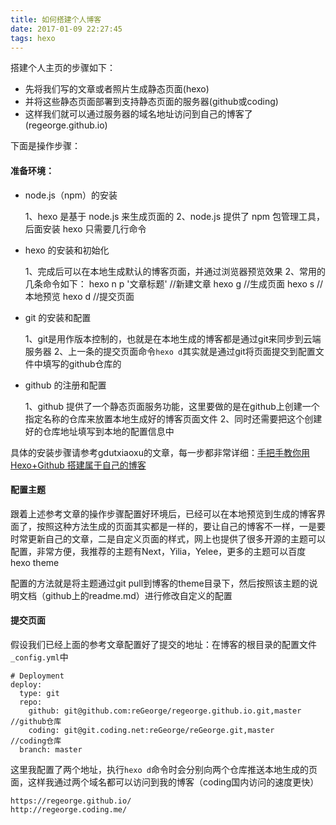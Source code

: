 ```yaml
---
title: 如何搭建个人博客
date: 2017-01-09 22:27:45
tags: hexo
---
```


搭建个人主页的步骤如下：
- 先将我们写的文章或者照片生成静态页面(hexo)
- 并将这些静态页面部署到支持静态页面的服务器(github或coding)
- 这样我们就可以通过服务器的域名地址访问到自己的博客了(regeorge.github.io)

<!--more-->

下面是操作步骤：

#### 准备环境：

- node.js（npm）的安装
	
	1、hexo 是基于 node.js 来生成页面的
	2、node.js 提供了 npm 包管理工具，后面安装 hexo 只需要几行命令

- hexo 的安装和初始化

	1、完成后可以在本地生成默认的博客页面，并通过浏览器预览效果
	2、常用的几条命令如下：
		hexo n p '文章标题'	//新建文章
		hexo g				//生成页面
		hexo s				//本地预览
		hexo d				//提交页面

- git 的安装和配置

	1、git是用作版本控制的，也就是在本地生成的博客都是通过git来同步到云端服务器
	2、上一条的提交页面命令`hexo d`其实就是通过git将页面提交到配置文件中填写的github仓库的

- github 的注册和配置

	1、github 提供了一个静态页面服务功能，这里要做的是在github上创建一个指定名称的仓库来放置本地生成好的博客页面文件
	2、同时还需要把这个创建好的仓库地址填写到本地的配置信息中


具体的安装步骤请参考gdutxiaoxu的文章，每一步都非常详细：[手把手教你用Hexo+Github 搭建属于自己的博客](http://blog.csdn.net/gdutxiaoxu/article/details/53576018?locationNum=2&fps=1)

#### 配置主题

跟着上述参考文章的操作步骤配置好环境后，已经可以在本地预览到生成的博客界面了，按照这种方法生成的页面其实都是一样的，要让自己的博客不一样，一是要时常更新自己的文章，二是自定义页面的样式，网上也提供了很多开源的主题可以配置，非常方便，我推荐的主题有Next，Yilia，Yelee，更多的主题可以百度hexo theme

配置的方法就是将主题通过git pull到博客的theme目录下，然后按照该主题的说明文档（github上的readme.md）进行修改自定义的配置

#### 提交页面

假设我们已经上面的参考文章配置好了提交的地址：在博客的根目录的配置文件`_config.yml`中
	
	# Deployment
	deploy:
	  type: git
	  repo: 
	    github: git@github.com:reGeorge/regeorge.github.io.git,master	//github仓库
	    coding: git@git.coding.net:reGeorge/reGeorge.git,master		//coding仓库
	  branch: master

这里我配置了两个地址，执行`hexo d`命令时会分别向两个仓库推送本地生成的页面，这样我通过两个域名都可以访问到我的博客（coding国内访问的速度更快）
	
	https://regeorge.github.io/
	http://regeorge.coding.me/







